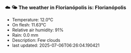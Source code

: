 ### ☁️ 🌤️  The weather in Florianópolis is: Florianópolis

- Temperature: 12.0°C
- On flesh: 11.63°C
- Relative air humidity: 91%
- Rain: 0.0 mm
- Description: Few clouds
- last updated: 2025-07-06T06:26:04.190421
